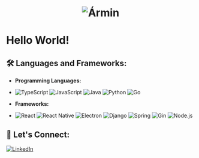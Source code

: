 <h1 align="center">
  <img src="https://readme-typing-svg.herokuapp.com?font=Montserrat&size=60&pause=1000&color=658147&center=true&vCenter=true&width=435&lines=Ármin" alt="Ármin" />
</h1>

# Hello World!

## 🛠️ Languages and Frameworks:

- **Programming Languages:**
- ![TypeScript](https://img.shields.io/badge/-TypeScript-000?logo=typescript)
  ![JavaScript](https://img.shields.io/badge/-JavaScript-000?logo=javascript)
  ![Java](https://img.shields.io/badge/-Java-000?logo=java)
  ![Python](https://img.shields.io/badge/-Python-000?logo=python)
  ![Go](https://img.shields.io/badge/-Go-000?logo=go)

- **Frameworks:**
- ![React](https://img.shields.io/badge/-React-000?logo=react)
  ![React Native](https://img.shields.io/badge/-React%20Native-000?logo=react)
  ![Electron](https://img.shields.io/badge/-Electron-000?logo=electron)
  ![Django](https://img.shields.io/badge/-Django-000?logo=django)
  ![Spring](https://img.shields.io/badge/-Spring-000?logo=spring)
  ![Gin](https://img.shields.io/badge/-Gin-000?logo=go)
  ![Node.js](https://img.shields.io/badge/-Node.js-000?logo=node.js)

## 🤝 Let's Connect:

[![LinkedIn](https://img.shields.io/badge/-LinkedIn-blue?logo=linkedin)](https://www.linkedin.com/in/barmin/)

